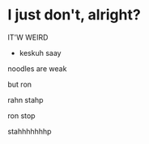 I just don't, alright?
=====================


IT'W WEIRD  

* keskuh saay

noodles are weak

but ron


rahn stahp


ron stop












stahhhhhhhp